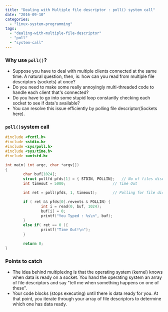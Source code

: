 ```yaml
---
title: "Dealing with Multiple file descriptor : poll() system call"
date: "2016-09-10"
categories: 
  - "linux-system-programming"
tags: 
  - "dealing-with-multiple-file-descriptor"
  - "poll"
  - "system-call"
---
```


### Why use `poll()`?

- Suppose you have to deal with multiple clients connected at the same time. A natural question, then, is: how can you read from multiple file descriptors (sockets) at once?
- Do you need to make some really annoyingly multi-threaded code to handle each client that's connected?
- Do you have to go into some stupid loop constantly checking each socket to see if data's available?
- You can resolve this issue efficiently by polling file descriptor(Sockets here).

### `poll()`system call

```c
#include <fcntl.h>
#include <stdio.h>
#include <sys/poll.h>
#include <sys/time.h>
#include <unistd.h>

int main( int argc, char *argv[])
{
        char buf[1024];
        struct pollfd pfds[1] = { STDIN, POLLIN};   // No of files discriptors to poll for
        int timeout = 5000;                     // Time Out

        int ret = poll(pfds, 1, timeout);       // Polling for file discriptors provided with timeout

        if ( ret && pfds[0].revents & POLLIN) {
                int i = read(0, buf, 1024);
                buf[i] = 0;
                printf("You Typed : %s\n", buf);
        }
        else if( ret == 0 ){
                printf("Time Out!\n");
        }

        return 0;
}
```

### Points to catch

- The idea behind multiplexing is that the operating system (kernel) knows when data is ready on a socket. You hand the operating system an array of file descriptors and say "tell me when something happens on one of these".
- Your code blocks (stops executing) until there is data ready for you. At that point, you iterate through your array of file descriptors to determine which one has data ready.
